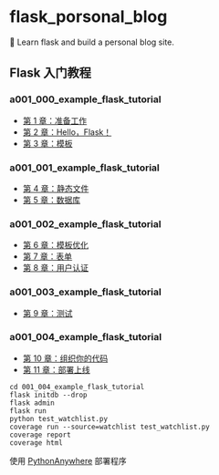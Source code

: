 # flask_porsonal_blog
🍉 Learn flask and build a personal blog site.





## Flask 入门教程

### a001_000_example_flask_tutorial

- [第 1 章：准备工作](https://read.helloflask.com/c1-ready)
- [第 2 章：Hello，Flask！](https://read.helloflask.com/c2-hello)
- [第 3 章：模板](https://read.helloflask.com/c3-hello)

### a001_001_example_flask_tutorial

- [第 4 章：静态文件](https://read.helloflask.com/c4-static)
- [第 5 章：数据库](https://read.helloflask.com/c5-database)

### a001_002_example_flask_tutorial

- [第 6 章：模板优化](https://read.helloflask.com/c6-template2)
- [第 7 章：表单](https://read.helloflask.com/c7-form)
- [第 8 章：用户认证](https://read.helloflask.com/c8-login)


### a001_003_example_flask_tutorial

- [第 9 章：测试](https://read.helloflask.com/c9-test)

### a001_004_example_flask_tutorial

- [第 10 章：组织你的代码](https://read.helloflask.com/c10-organize)  
- [第 11 章：部署上线](https://read.helloflask.com/c11-deploy)
```shell
cd 001_004_example_flask_tutorial
flask initdb --drop 
flask admin
flask run
python test_watchlist.py
coverage run --source=watchlist test_watchlist.py
coverage report
coverage html
```

使用 [PythonAnywhere](https://www.pythonanywhere.com) 部署程序
